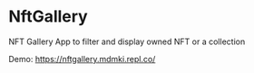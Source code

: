 # NftGallery
NFT Gallery App to filter and display owned NFT or a collection

Demo: https://nftgallery.mdmki.repl.co/
